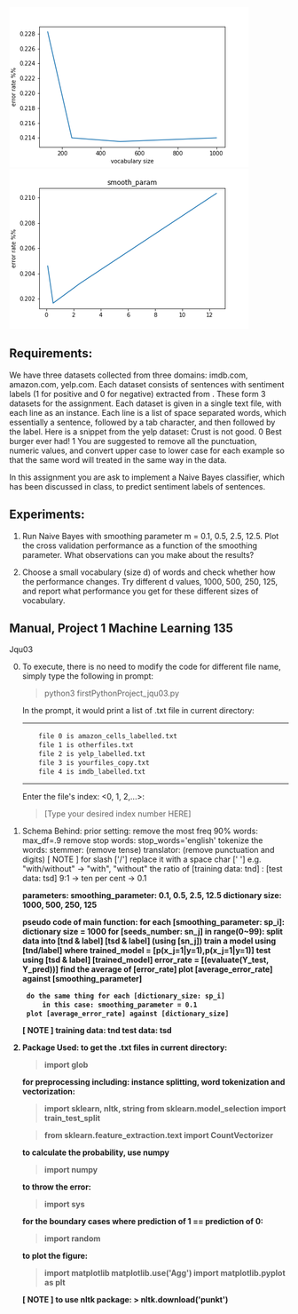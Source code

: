 ![jqu03_d](jqu03_d.png)
![jqu03_m](jqu03_m.png)

## Requirements:
  We have three datasets collected from three domains: imdb.com, amazon.com, yelp.com. Each dataset consists of sentences with sentiment labels (1 for positive and 0 for negative) extracted from . These form 3 datasets for the assignment.
  Each dataset is given in a single text file, with each line as an instance. Each line is a list of space separated words, which essentially a sentence, followed by a tab character, and then followed by the label. Here is a snippet from the yelp dataset:
      Crust is not good. 0 
      Best burger ever had! 1
  You are suggested to remove all the punctuation, numeric values, and convert upper case to lower case for each example so that the same word will treated in the same way in the data.

  In this assignment you are ask to implement a Naive Bayes classifier, 
  which has been discussed in class, to predict sentiment labels of sentences.

## Experiments:

  1) Run Naive Bayes with smoothing parameter m = 0.1, 0.5, 2.5, 12.5. 
    Plot the cross validation performance as a function of the smoothing parameter. What observations can you make about the results?

  2) Choose a small vocabulary (size d) of words and check whether how the performance changes. 
    Try different d values, 1000, 500, 250, 125, and report what performance you get for these different sizes of vocabulary.
    
    
## Manual, Project 1 Machine Learning 135
Jqu03

0) To execute, 
    there is no need to modify the code for different file name, 
    simply type the following in prompt:
    
    > python3 firstPythonProject_jqu03.py

    In the prompt, it would print a list of .txt file in current directory:

    ---
           file 0 is amazon_cells_labelled.txt
           file 1 is otherfiles.txt
           file 2 is yelp_labelled.txt
           file 3 is yourfiles_copy.txt
           file 4 is imdb_labelled.txt
    ---

    Enter the file's index: <0, 1, 2,...>: 
    >[Type your desired index number HERE]

1) Schema Behind:
    <a> prior setting: 
        remove the most freq 90% words: 
            max_df=.9
        remove stop words: 
            stop_words='english'
        tokenize the words: 
            stemmer: (remove tense) 
        translator: (remove punctuation and digits)
        [ NOTE ] for slash ['/'] replace it with a space char [' '] 
            e.g. "with/without" -> "with", "without"
        the ratio of [training data: tnd] : [test data: tsd] 
            9:1 -> ten per cent -> 0.1 

    <b> parameters:
        smoothing_parameter: 0.1, 0.5, 2.5, 12.5
        dictionary size:  1000, 500, 250, 125

    <c> pseudo code of main function:
        for each [smoothing_parameter: sp_i]:
            dictionary size = 1000
            for [seeds_number: sn_j] in range(0~99):
                split data into [tnd & label] [tsd & label] (using [sn_j]) 
                train a model using [tnd/label]
                    where trained_model = [p(x_j=1|y=1),p(x_j=1|y=1)] 
                test using [tsd & label]  [trained_model]
                error_rate = [(evaluate(Y_test, Y_pred))]
                find the average of [error_rate]
        plot [average_error_rate] against [smoothing_parameter]

        do the same thing for each [dictionary_size: sp_i]
            in this case: smoothing_parameter = 0.1
        plot [average_error_rate] against [dictionary_size]

    [ NOTE ] 
        training data: tnd
        test data: tsd

2) Package Used:
    to get the .txt files in current directory:
    > import glob

    for preprocessing including:
      instance splitting, 
      word tokenization and vectorization:
    > import sklearn, nltk, string
    > from sklearn.model_selection import train_test_split
    
    > from sklearn.feature_extraction.text import CountVectorizer
    
    to calculate the probability, use numpy
    > import numpy
    
    to throw the error:
    > import sys

    for the boundary cases where prediction of 1 == prediction of 0:
    > import random

    to plot the figure:
    > import matplotlib
    > matplotlib.use('Agg') 
    >	import matplotlib.pyplot as plt 

    [ NOTE ] 
        to use nltk package:
        > nltk.download('punkt')

